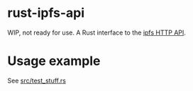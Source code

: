 # rust-ipfs-api

WIP, not ready for use. A Rust interface to the [ipfs HTTP API](https://ipfs.io/docs/api/).

# Usage example

See [src/test_stuff.rs](blob/master/src/test_stuff.rs)
